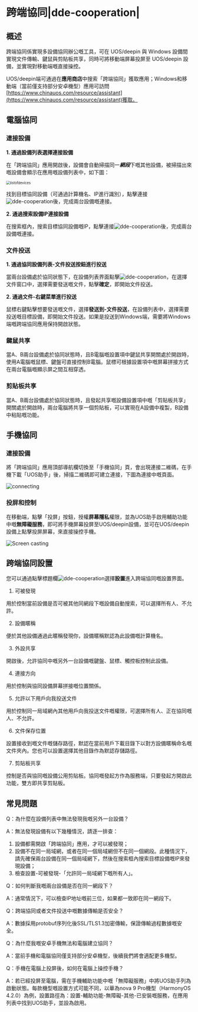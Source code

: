 # 跨端協同|dde-cooperation|

## 概述

跨端協同係實現多設備協同辦公嘅工具，可在 UOS/deepin 與 Windows 設備間實現文件傳輸、鍵鼠與剪貼板共享，同時可將移動端屏幕投屏至 UOS/deepin 設備，並實現對移動端嘅直接操控。

UOS/deepin端可通過在**應用商店**中搜索「跨端協同」獲取應用；Windows和移動端（當前僅支持部分安卓機型）應用可訪問[https://www.chinauos.com/resource/assistant](https://www.chinauos.com/resource/assistant)獲取。

## 電腦協同

### 連接設備

**1. 通過設備列表選擇連接設備**

在「跨端協同」應用開啟後，設備會自動掃描同一***網段***下嘅其他設備，被掃描出來嘅設備會顯示在應用嘅設備列表中，如下圖：

<img src="./fig/listofdevices.png" alt="listofdevices" style="zoom:67%;" />

找到目標協同設備（可通過計算機名、IP進行識別），點擊連接![dde-cooperation](../common/connect.svg)後，完成兩台設備嘅連接。

**2. 通過搜索設備IP連接設備**

在搜索框內，搜索目標協同設備嘅IP，點擊連接![dde-cooperation](../common/connect.svg)後，完成兩台設備嘅連接。

### 文件投送

**1. 通過協同設備列表-文件投送按鈕進行投送**

當兩台設備處於協同狀態下，在設備列表界面點擊![dde-cooperation](../common/send.svg)，在選擇文件窗口中，選擇需要發送嘅文件，點擊**確定**，即開始文件投送。

**2. 通過文件-右鍵菜單進行投送**

鼠標右鍵點擊想要發送嘅文件，選擇**發送到-文件投送**，在設備列表中，選擇需要投送嘅目標設備，即開始文件投送。如果是投送到Windows端，需要將Windows端嘅跨端協同應用保持開啟狀態。

### 鍵鼠共享

當A、B兩台設備處於協同狀態時，且B電腦嘅設置項中鍵鼠共享開關處於開啟時，使用A電腦嘅鼠標、鍵盤可直接控制B電腦。鼠標可根據設置項中嘅屏幕拼接方式在兩台電腦嘅顯示屏之間互相穿透。

### 剪貼板共享

當A、B兩台設備處於協同狀態時，且發起共享嘅設備設置項中嘅「剪貼板共享」開關處於開啟時，兩台電腦將共享一個剪貼板，可以實現在A設備中複製，B設備中粘貼嘅功能。

## 手機協同

### 連接設備

將「跨端協同」應用頂部導航欄切換至「手機協同」頁，會出現連接二維碼，在手機下載「UOS助手」後，掃描二維碼即可建立連接，下圖為連接中嘅頁面。

<img src="./fig/connecting.png" alt="connecting" />

### 投屏和控制

在移動端，點擊「投屏」按鈕，授權**屏幕隱私**權限，並為UOS助手啟用輔助功能中嘅**無障礙服務**，即可將手機屏幕投屏至UOS/deepin設備，並可在UOS/deepin設備上點擊投屏屏幕，來直接操控手機。

<img src="./fig/Screen casting.png" alt="Screen casting" />

## 跨端協同設置

您可以通過點擊標題欄![dde-cooperation](../common/icon_menu.svg)選擇**設置**進入跨端協同嘅設置界面。

1. 可被發現

用於控制當前設備是否可被其他同網段下嘅設備自動搜索，可以選擇所有人、不允許。

2. 設備暱稱

便於其他設備通過此暱稱發現你，設備暱稱默認為此設備嘅計算機名。

3. 外設共享

開啟後，允許協同中嘅另外一台設備嘅鍵盤、鼠標、觸控板控制此設備。

4. 連接方向

用於控制與協同設備屏幕拼接嘅位置關係。

5. 允許以下用戶向我投送文件

用於控制同一局域網內其他用戶向我投送文件嘅權限，可選擇所有人、正在協同嘅人、不允許。

6. 文件保存位置

設置接收到嘅文件嘅儲存路徑，默認在當前用戶下載目錄下以對方設備暱稱命名嘅文件夾內。您也可以設置選擇其他目錄作為默認存儲路徑。

7. 剪貼板共享

控制是否與協同嘅設備公用剪貼板。協同嘅發起方作為服務端，只要發起方開啟此功能，雙方即共享剪貼板。

## 常見問題

Q：為什麼在設備列表中無法發現我嘅另外一台設備？

A：無法發現設備有以下幾種情況，請逐一排查：

1. 設備都需開啟「跨端協同」應用，才可以被發現；
2. 設備不在同一局域網，或者在同一個局域網但不在同一個網段。此種情況下，請先確保兩台設備在同一個局域網下，然後在搜索框內搜索目標設備嘅IP來發現設備；
3. 檢查設置-可被發現-「允許同一局域網下嘅所有人」。



Q：如何判斷我嘅兩台設備是否在同一網段下？

A：通常情況下，可以檢查IP地址嘅前三位，如果都一致即在同一網段下。



Q：跨端協同或者文件投送中嘅數據傳輸是否安全？

A：數據採用protobuf序列化後SSL/TLS1.3加密傳輸，保證傳輸過程數據嘅安全。



Q：為什麼我嘅安卓手機無法和電腦建立協同？

A：當前手機和電腦協同僅支持部分安卓機型，後續我們將會適配更多機型。



Q：手機在電腦上投屏後，如何在電腦上操控手機？

A：若已經投屏至電腦，需在手機輔助功能中嘅「無障礙服務」中將UOS助手列為啟動狀態。每款機型嘅設置方式可能不同，以華為nova 9 Pro機型（HarmonyOS 4.2.0）為例，設置路徑為：設置-輔助功能-無障礙-其他-已安裝嘅服務，在應用列表中找到UOS助手，並設為啟用。